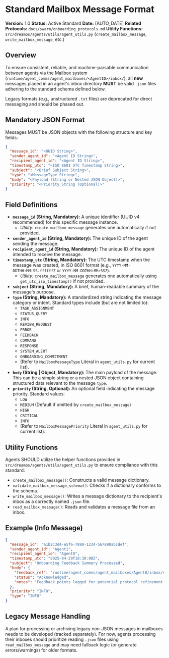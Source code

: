 # Standard Mailbox Message Format

**Version:** 1.0 **Status:** Active Standard **Date:** [AUTO_DATE] **Related
Protocols:** `docs/swarm/onboarding_protocols.md` **Utility Functions:**
`src/dreamos/agents/utils/agent_utils.py` (`create_mailbox_message`,
`write_mailbox_message`, etc.)

## Overview

To ensure consistent, reliable, and machine-parsable communication between
agents via the Mailbox system
(`runtime/agent_comms/agent_mailboxes/<AgentID>/inbox/`), all **new** messages
placed in an agent's inbox directory **MUST** be valid `.json` files adhering to
the standard schema defined below.

Legacy formats (e.g., unstructured `.txt` files) are deprecated for direct
messaging and should be phased out.

## Mandatory JSON Format

Messages MUST be JSON objects with the following structure and key fields:

```json
{
  "message_id": "<UUID String>",
  "sender_agent_id": "<Agent ID String>",
  "recipient_agent_id": "<Agent ID String>",
  "timestamp_utc": "<ISO 8601 UTC Timestamp String>",
  "subject": "<Brief Subject String>",
  "type": "<MessageType String>",
  "body": "<Payload (String or Nested JSON Object)>",
  "priority": "<Priority String (Optional)>"
}
```

## Field Definitions

- **`message_id` (String, Mandatory):** A unique identifier (UUID v4
  recommended) for this specific message instance.
  - _Utility:_ `create_mailbox_message` generates one automatically if not
    provided.
- **`sender_agent_id` (String, Mandatory):** The unique ID of the agent sending
  the message.
- **`recipient_agent_id` (String, Mandatory):** The unique ID of the agent
  intended to receive the message.
- **`timestamp_utc` (String, Mandatory):** The UTC timestamp when the message
  was created, in ISO 8601 format (e.g., `YYYY-MM-DDTHH:MM:SS.ffffffZ` or
  `YYYY-MM-DDTHH:MM:SSZ`).
  - _Utility:_ `create_mailbox_message` generates one automatically using
    `get_utc_iso_timestamp()` if not provided.
- **`subject` (String, Mandatory):** A brief, human-readable summary of the
  message's purpose.
- **`type` (String, Mandatory):** A standardized string indicating the message
  category or intent. Standard types include (but are not limited to):
  - `TASK_ASSIGNMENT`
  - `STATUS_QUERY`
  - `INFO`
  - `REVIEW_REQUEST`
  - `ERROR`
  - `FEEDBACK`
  - `COMMAND`
  - `RESPONSE`
  - `SYSTEM_ALERT`
  - `ONBOARDING_COMMITMENT`
  - (Refer to `MailboxMessageType` Literal in `agent_utils.py` for current
    list).
- **`body` (String | Object, Mandatory):** The main payload of the message. This
  can be a simple string or a nested JSON object containing structured data
  relevant to the message `type`.
- **`priority` (String, Optional):** An optional field indicating the message
  priority. Standard values:
  - `LOW`
  - `MEDIUM` (Default if omitted by `create_mailbox_message`)
  - `HIGH`
  - `CRITICAL`
  - `INFO`
  - (Refer to `MailboxMessagePriority` Literal in `agent_utils.py` for current
    list).

## Utility Functions

Agents SHOULD utilize the helper functions provided in
`src/dreamos/agents/utils/agent_utils.py` to ensure compliance with this
standard:

- `create_mailbox_message()`: Constructs a valid message dictionary.
- `validate_mailbox_message_schema()`: Checks if a dictionary conforms to the
  schema.
- `write_mailbox_message()`: Writes a message dictionary to the recipient's
  inbox as a correctly named `.json` file.
- `read_mailbox_message()`: Reads and validates a message file from an inbox.

## Example (Info Message)

```json
{
  "message_id": "a1b2c3d4-e5f6-7890-1234-567890abcdef",
  "sender_agent_id": "Agent1",
  "recipient_agent_id": "Agent8",
  "timestamp_utc": "2025-04-29T18:30:00Z",
  "subject": "Onboarding Feedback Summary Processed",
  "body": {
    "feedback_ref": "runtime/agent_comms/agent_mailboxes/Agent8/inbox/onboarding_feedback_agent1_msg_001.json",
    "status": "Acknowledged",
    "notes": "Feedback points logged for potential protocol refinement task generation."
  },
  "priority": "INFO",
  "type": "INFO"
}
```

## Legacy Message Handling

A plan for processing or archiving legacy non-JSON messages in mailboxes needs
to be developed (tracked separately). For now, agents processing their inboxes
should prioritize reading `.json` files using `read_mailbox_message` and may
need fallback logic (or generate errors/warnings) for older formats.
